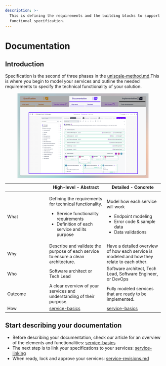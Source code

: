 ```yaml
---
description: >-
  This is defining the requirements and the building blocks to support your
  functional specification.
---
```


# Documentation

## Introduction

Specification is the second of three phases in the [uniscale-method.md](../../getting-started/uniscale-method.md "mention").This is where you begin to model your services and outline the needed requirements to specify the technical functionality of your solution.

<figure><img src="../../.gitbook/assets/CleanShot 2024-07-09 at 12.02.57.png" alt=""><figcaption></figcaption></figure>



<table><thead><tr><th width="122"></th><th>High-level - Abstract</th><th>Detailed - Concrete</th></tr></thead><tbody><tr><td>What</td><td><p>Defining the requirements for technical functionality.</p><ul><li>Service functionality requirements</li><li>Definition of each service and its purpose</li></ul></td><td><p>Model how each service will work</p><ul><li>Endpoint modeling</li><li>Error code &#x26; sample data</li><li>Data validations</li></ul></td></tr><tr><td>Why</td><td>Describe and validate the purpose of each service to ensure a clean architecture.</td><td>Have a detailed overview of how each service is modeled and how they relate to each other.</td></tr><tr><td>Who</td><td>Software architect or Tech Lead</td><td>Software architect, Tech Lead, Software Engineer, or DevOps</td></tr><tr><td>Outcome</td><td>A clear overview of your services and understanding of their purpose.</td><td>Fully modeled services that are ready to be implemented.</td></tr><tr><td>How</td><td><a data-mention href="service-basics/">service-basics</a></td><td><a data-mention href="service-basics/">service-basics</a></td></tr></tbody></table>





## Start describing your documentation

* Before describing your documentation, check our article for an overview of the elements and functionalities: [service-basics](service-basics/ "mention")
* The next step is to link your specifications to your services: [service-linking](service-linking/ "mention")
* When ready, lock and approve your services: [service-revisions.md](service-revisions.md "mention")
